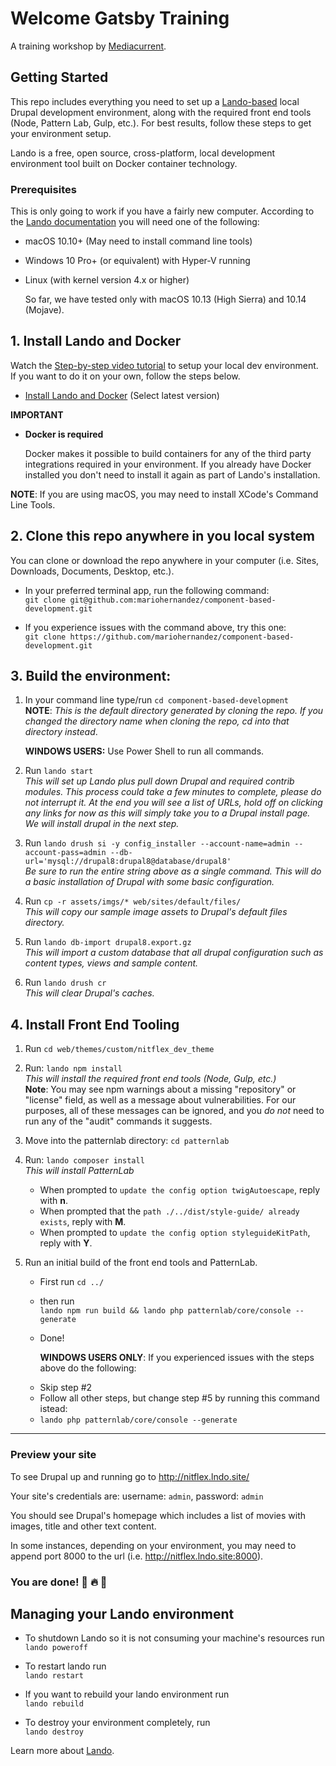 # Welcome Gatsby Training
A training workshop by [Mediacurrent](https://mediacurrent.com).

## Getting Started
This repo includes everything you need to set up a [Lando-based](https://docs.devwithlando.io/) local Drupal development environment, along with the required front end tools (Node, Pattern Lab, Gulp, etc.). For best results, follow these steps to get your environment setup.

Lando is a free, open source, cross-platform, local development environment tool built on Docker container technology.

### Prerequisites

This is only going to work if you have a fairly new computer. According to the [Lando documentation](https://docs.devwithlando.io/installation/system-requirements.html#operating-system) you will need one of the following:

* macOS 10.10+ \(May need to install command line tools\)
* Windows 10 Pro+ \(or equivalent\) with Hyper-V running
* Linux \(with kernel version 4.x or higher\)

  So far, we have tested only with macOS 10.13 \(High Sierra\) and 10.14 \(Mojave\).

## 1. Install Lando and Docker

Watch the [Step-by-step video tutorial](https://www.dropbox.com/s/pa7mdlung83cdri/cbd-local-setup.mp4?dl=0) to setup your local dev environment.  If you want to do it on your own, follow the steps below.

* [Install Lando and Docker](https://github.com/lando/lando/releases) (Select latest version)


**IMPORTANT**

* **Docker is required**

  Docker makes it possible to build containers for any of the third party integrations required in your environment. If you already have Docker installed you don't need to install it again as part of Lando's installation.

**NOTE**: If you are using macOS, you may need to install XCode's Command Line Tools.

## 2. Clone this repo anywhere in you local system
You can clone or download the repo anywhere in your computer (i.e. Sites, Downloads, Documents, Desktop, etc.).

* In your preferred terminal app, run the following command:<br />
```git clone git@github.com:mariohernandez/component-based-development.git```

* If you experience issues with the command above, try this one:<br />
```git clone https://github.com/mariohernandez/component-based-development.git```


## 3. Build the environment:

1. In your command line type/run `cd component-based-development` <br />
**NOTE**: _This is the default directory generated by cloning the repo.  If you changed the directory name when cloning the repo, cd into that directory instead_.

    **WINDOWS USERS:**  Use Power Shell to run all commands.


2. Run `lando start`<br />_This will set up Lando plus pull down Drupal and required contrib modules. This process could take a few minutes to complete, please do not interrupt it.  At the end you will see a list of URLs, hold off on clicking any links for now as this will simply take you to a Drupal install page.  We will install drupal in the next step._

3. Run `lando drush si -y config_installer --account-name=admin --account-pass=admin --db-url='mysql://drupal8:drupal8@database/drupal8'`<br />_Be sure to run the entire string above as a single command.  This will do a basic installation of Drupal with some basic configuration._

4. Run `cp -r assets/imgs/* web/sites/default/files/`<br />_This will copy our sample image assets to Drupal's default files directory._

5. Run `lando db-import drupal8.export.gz`<br />_This will import a custom database that all drupal configuration such as content types, views and sample content._

6. Run `lando drush cr`<br />_This will clear Drupal's caches._


## 4. Install Front End Tooling

1. Run `cd web/themes/custom/nitflex_dev_theme`

2. Run: `lando npm install`<br />_This will install the required front end tools (Node, Gulp, etc.)_<br />
**Note**: You may see npm warnings about a missing "repository" or "license" field, as well as a message about vulnerabilities. For our purposes, all of these messages can be ignored, and you _do not_ need to run any of the "audit" commands it suggests.

3. Move into the patternlab directory:  `cd patternlab`

4. Run: `lando composer install`<br />_This will install PatternLab_<br />
    - When prompted to `update the config option twigAutoescape`, reply with **n**.<br />
    - When prompted that the `path ./../dist/style-guide/ already exists`, reply with **M**.<br />
    - When prompted to `update the config option styleguideKitPath`, reply with **Y**.

5. Run an initial build of the front end tools and PatternLab.<br />
    - First run `cd ../`<br />
    - then run<br />```lando npm run build && lando php patternlab/core/console --generate```
    - Done!

      **WINDOWS USERS ONLY**:  If you experienced issues with the steps above do the following:

    * Skip step #2
    * Follow all other steps, but change step #5 by running this command istead:
    * `lando php patternlab/core/console --generate`

---

### Preview your site
To see Drupal up and running go to http://nitflex.lndo.site/

Your site's credentials are:  username: `admin`, password: `admin`

You should see Drupal's homepage which includes a list of movies with images, title and other text content.

In some instances, depending on your environment, you may need to append port 8000 to the url (i.e. http://nitflex.lndo.site:8000).


### You are done! 🙌 🔥 👊


## Managing your Lando environment
* To shutdown Lando so it is not consuming your machine's resources run<br />
```lando poweroff```

* To restart lando run<br /> ```lando restart```

* If you want to rebuild your lando environment run <br />```lando rebuild```

* To destroy your environment completely, run <br />```lando destroy```

Learn more about [Lando](https://docs.devwithlando.io/).
